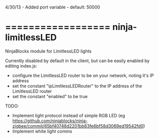 4/30/13 - Added port variable - default: 50000


==================
ninja-limitlessLED
==================

NinjaBlocks module for LimitlessLED lights

Currently disabled by default in the client, but can be easily enabled by editing index.js:
 - configure the LimitlessLED router to be on your network, noting it's IP address
 - set the constant "ipLimitlessLEDRouter" to the IP address of the LimitlessLED router
 - set the constant "enabled" to be true

TODO:
- Implement light protocol instead of simple RGB LED
    (eg https://github.com/ninjablocks/ninja-zigbee/commit/65bf40748d2201bb83fe6bf58d3069ed19542fd0)
- Implement white light comms
